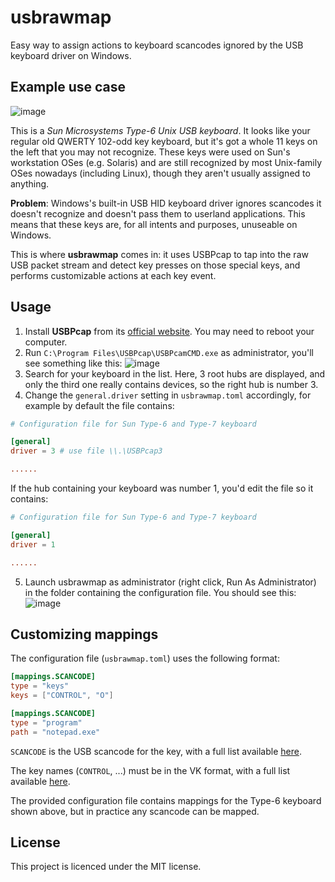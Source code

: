 # usbrawmap
Easy way to assign actions to keyboard scancodes ignored by the USB keyboard driver on Windows.

## Example use case
![image](https://user-images.githubusercontent.com/4533568/171446111-476ad724-79f2-4a88-9beb-42dbd45f1818.png)

This is a *Sun Microsystems Type-6 Unix USB keyboard*. It looks like your regular old QWERTY 102-odd key keyboard, but it's got a whole 11 keys on the left that 
you may not recognize. These keys were used on Sun's workstation OSes (e.g. Solaris) and are still recognized by most Unix-family OSes
nowadays (including Linux), though they aren't usually assigned to anything.

**Problem**: Windows's built-in USB HID keyboard driver ignores scancodes it doesn't recognize and doesn't pass them to userland applications. This means that these keys
are, for all intents and purposes, unuseable on Windows.

This is where **usbrawmap** comes in: it uses USBPcap to tap into the raw USB packet stream and detect key presses on those special keys, and performs customizable
actions at each key event.

## Usage
1. Install **USBPcap** from its [official website](https://desowin.org/usbpcap/). You may need to reboot your computer.
2. Run `C:\Program Files\USBPcap\USBPcamCMD.exe` as administrator, you'll see something like this:
  ![image](https://user-images.githubusercontent.com/4533568/171448708-1c444841-91f5-420b-a848-1bf0fcec6208.png)
3. Search for your keyboard in the list. Here, 3 root hubs are displayed, and only the third one really contains devices, so the right hub is number 3.
4. Change the `general.driver` setting in `usbrawmap.toml` accordingly, for example by default the file contains:
```toml
# Configuration file for Sun Type-6 and Type-7 keyboard

[general]
driver = 3 # use file \\.\USBPcap3

......
```
If the hub containing your keyboard was number 1, you'd edit the file so it contains:
```toml
# Configuration file for Sun Type-6 and Type-7 keyboard

[general]
driver = 1

......
```
5. Launch usbrawmap as administrator (right click, Run As Administrator) in the folder containing the configuration file. You should see this:
   ![image](https://user-images.githubusercontent.com/4533568/171449258-b84c2b82-e51d-4d0d-a77e-fcb6c336962b.png)
   
## Customizing mappings
The configuration file (`usbrawmap.toml`) uses the following format:
```toml
[mappings.SCANCODE]
type = "keys"
keys = ["CONTROL", "O"]

[mappings.SCANCODE]
type = "program"
path = "notepad.exe"
```
`SCANCODE` is the USB scancode for the key, with a full list available [here](https://www.win.tue.nl/~aeb/linux/kbd/scancodes-14.html).

The key names (`CONTROL`, ...) must be in the VK format, with a full list available [here](src/vk.rs#L22).

The provided configuration file contains mappings for the Type-6 keyboard shown above, but in practice any scancode can be mapped.

## License
This project is licenced under the MIT license.

